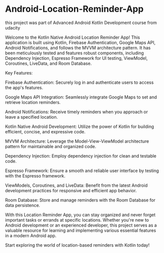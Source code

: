 # Android-Location-Reminder-App
this project was part of Advanced Android Kotlin Development course from udacity 

Welcome to the Kotlin Native Android Location Reminder App! This application is built using Kotlin, Firebase Authentication, Google Maps API, Android Notifications, and follows the MVVM architecture pattern. It has been meticulously tested and features robust components, including Dependency Injection, Espresso Framework for UI testing, ViewModel, Coroutines, LiveData, and Room Database.

Key Features:

Firebase Authentication: Securely log in and authenticate users to access the app's features.

Google Maps API Integration: Seamlessly integrate Google Maps to set and retrieve location reminders.

Android Notifications: Receive timely reminders when you approach or leave a specified location.

Kotlin Native Android Development: Utilize the power of Kotlin for building efficient, concise, and expressive code.

MVVM Architecture: Leverage the Model-View-ViewModel architecture pattern for maintainable and organized code.

Dependency Injection: Employ dependency injection for clean and testable code.

Espresso Framework: Ensure a smooth and reliable user interface by testing with the Espresso framework.

ViewModels, Coroutines, and LiveData: Benefit from the latest Android development practices for responsive and efficient app behavior.

Room Database: Store and manage reminders with the Room Database for data persistence.

With this Location Reminder App, you can stay organized and never forget important tasks or errands at specific locations. Whether you're new to Android 
development or an experienced developer, this project serves as a valuable resource for learning and implementing various essential features in a modern Android app.

Start exploring the world of location-based reminders with Kotlin today!
